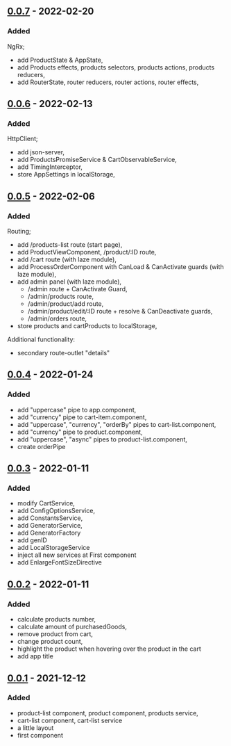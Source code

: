 ## [0.0.7] - 2022-02-20

### Added

NgRx;

- add ProductState & AppState,
- add Products effects, products selectors, products actions, products reducers,
- add RouterState, router reducers, router actions, router effects,


## [0.0.6] - 2022-02-13

### Added

HttpClient;

- add json-server,
- add ProductsPromiseService & CartObservableService,
- add TimingInterceptor,
- store AppSettings in localStorage,

## [0.0.5] - 2022-02-06

### Added

Routing;

- add /products-list route (start page),
- add ProductViewComponent, /product/:ID route,
- add /cart route (with laze module),
- add ProcessOrderComponent with CanLoad & CanActivate guards (with laze module),
- add admin panel (with laze module),
  - /admin route + CanActivate Guard,
  - /admin/products route,
  - /admin/product/add route,
  - /admin/product/edit/:ID route + resolve & CanDeactivate guards,
  - /admin/orders route,
- store products and cartProducts to localStorage,

Additional functionality:

- secondary route-outlet "details"

## [0.0.4] - 2022-01-24

### Added

- add "uppercase" pipe to app.component,
- add "currency" pipe to cart-item.component,
- add "uppercase", "currency", "orderBy" pipes to cart-list.component,
- add "currency" pipe to product.component,
- add "uppercase", "async" pipes to product-list.component,
- create orderPipe

## [0.0.3] - 2022-01-11

### Added

- modify CartService,
- add ConfigOptionsService,
- add ConstantsService,
- add GeneratorService,
- add GeneratorFactory
- add genID
- add LocalStorageService
- inject all new services at First component
- add EnlargeFontSizeDirective

## [0.0.2] - 2022-01-11

### Added

- calculate products number,
- calculate amount of purchasedGoods,
- remove product from cart,
- change product count,
- highlight the product when hovering over the product in the cart
- add app title

## [0.0.1] - 2021-12-12

### Added

- product-list component, product component, products service,
- cart-list component, cart-list service
- a little layout
- first component

[0.0.7]: https://github.com/youjob13/angular-shop/compare/feat/task-6...feat/task-7
[0.0.6]: https://github.com/youjob13/angular-shop/compare/feat/task-5...feat/task-6
[0.0.5]: https://github.com/youjob13/angular-shop/compare/feat/task-4...feat/task-5
[0.0.4]: https://github.com/youjob13/angular-shop/compare/feat/task-3...feat/task-3
[0.0.3]: https://github.com/youjob13/angular-shop/compare/feat/task-2...feat/task-3
[0.0.2]: https://github.com/youjob13/angular-shop/compare/feat/task-1...feat/task-2
[0.0.1]: https://github.com/youjob13/angular-shop/compare/feat/task-1...master
